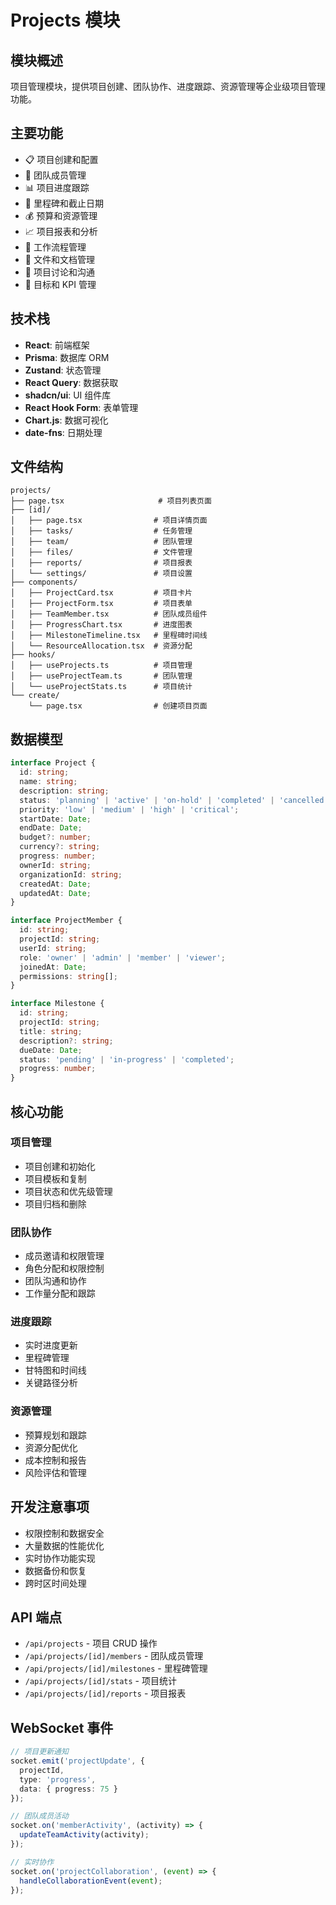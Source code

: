 # Projects 模块

## 模块概述

项目管理模块，提供项目创建、团队协作、进度跟踪、资源管理等企业级项目管理功能。

## 主要功能

- 📋 项目创建和配置
- 👥 团队成员管理
- 📊 项目进度跟踪
- 📅 里程碑和截止日期
- 💰 预算和资源管理
- 📈 项目报表和分析
- 🔄 工作流程管理
- 📎 文件和文档管理
- 💬 项目讨论和沟通
- 🎯 目标和 KPI 管理

## 技术栈

- **React**: 前端框架
- **Prisma**: 数据库 ORM
- **Zustand**: 状态管理
- **React Query**: 数据获取
- **shadcn/ui**: UI 组件库
- **React Hook Form**: 表单管理
- **Chart.js**: 数据可视化
- **date-fns**: 日期处理

## 文件结构

```
projects/
├── page.tsx                     # 项目列表页面
├── [id]/
│   ├── page.tsx                # 项目详情页面
│   ├── tasks/                  # 任务管理
│   ├── team/                   # 团队管理
│   ├── files/                  # 文件管理
│   ├── reports/                # 项目报表
│   └── settings/               # 项目设置
├── components/
│   ├── ProjectCard.tsx         # 项目卡片
│   ├── ProjectForm.tsx         # 项目表单
│   ├── TeamMember.tsx          # 团队成员组件
│   ├── ProgressChart.tsx       # 进度图表
│   ├── MilestoneTimeline.tsx   # 里程碑时间线
│   └── ResourceAllocation.tsx  # 资源分配
├── hooks/
│   ├── useProjects.ts          # 项目管理
│   ├── useProjectTeam.ts       # 团队管理
│   └── useProjectStats.ts      # 项目统计
└── create/
    └── page.tsx                # 创建项目页面
```

## 数据模型

```typescript
interface Project {
  id: string;
  name: string;
  description: string;
  status: 'planning' | 'active' | 'on-hold' | 'completed' | 'cancelled';
  priority: 'low' | 'medium' | 'high' | 'critical';
  startDate: Date;
  endDate: Date;
  budget?: number;
  currency?: string;
  progress: number;
  ownerId: string;
  organizationId: string;
  createdAt: Date;
  updatedAt: Date;
}

interface ProjectMember {
  id: string;
  projectId: string;
  userId: string;
  role: 'owner' | 'admin' | 'member' | 'viewer';
  joinedAt: Date;
  permissions: string[];
}

interface Milestone {
  id: string;
  projectId: string;
  title: string;
  description?: string;
  dueDate: Date;
  status: 'pending' | 'in-progress' | 'completed';
  progress: number;
}
```

## 核心功能

### 项目管理

- 项目创建和初始化
- 项目模板和复制
- 项目状态和优先级管理
- 项目归档和删除

### 团队协作

- 成员邀请和权限管理
- 角色分配和权限控制
- 团队沟通和协作
- 工作量分配和跟踪

### 进度跟踪

- 实时进度更新
- 里程碑管理
- 甘特图和时间线
- 关键路径分析

### 资源管理

- 预算规划和跟踪
- 资源分配优化
- 成本控制和报告
- 风险评估和管理

## 开发注意事项

- 权限控制和数据安全
- 大量数据的性能优化
- 实时协作功能实现
- 数据备份和恢复
- 跨时区时间处理

## API 端点

- `/api/projects` - 项目 CRUD 操作
- `/api/projects/[id]/members` - 团队成员管理
- `/api/projects/[id]/milestones` - 里程碑管理
- `/api/projects/[id]/stats` - 项目统计
- `/api/projects/[id]/reports` - 项目报表

## WebSocket 事件

```typescript
// 项目更新通知
socket.emit('projectUpdate', {
  projectId,
  type: 'progress',
  data: { progress: 75 }
});

// 团队成员活动
socket.on('memberActivity', (activity) => {
  updateTeamActivity(activity);
});

// 实时协作
socket.on('projectCollaboration', (event) => {
  handleCollaborationEvent(event);
});
```

